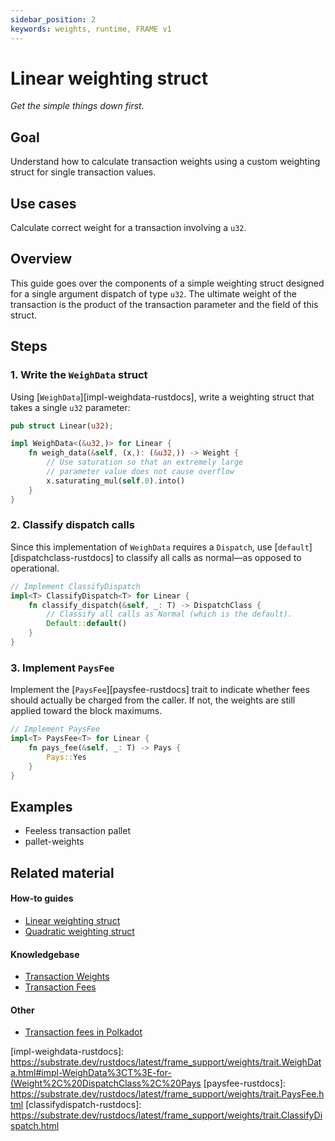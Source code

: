 ```yaml
---
sidebar_position: 2
keywords: weights, runtime, FRAME v1
---
```


# Linear weighting struct

_Get the simple things down first._

## Goal

Understand how to calculate transaction weights using a custom weighting struct for single transaction values.

## Use cases

Calculate correct weight for a transaction involving a `u32`.

## Overview

This guide goes over the components of a simple weighting struct designed for a single argument dispatch of type `u32`.
The ultimate weight of the transaction is the product of the transaction parameter and the field of this struct.

## Steps

### 1. Write the `WeighData` struct

Using [`WeighData`][impl-weighdata-rustdocs], write a weighting struct that takes a single `u32` parameter:

```rust
pub struct Linear(u32);

impl WeighData<(&u32,)> for Linear {
	fn weigh_data(&self, (x,): (&u32,)) -> Weight {
		// Use saturation so that an extremely large
		// parameter value does not cause overflow
		x.saturating_mul(self.0).into()
	}
}
```

### 2. Classify dispatch calls

Since this implementation of `WeighData` requires a `Dispatch`, use [`default`][dispatchclass-rustdocs] to classify all calls as normal&mdash;as opposed to operational.

```rust
// Implement ClassifyDispatch
impl<T> ClassifyDispatch<T> for Linear {
	fn classify_dispatch(&self, _: T) -> DispatchClass {
		// Classify all calls as Normal (which is the default).
		Default::default()
	}
}
```

### 3. Implement `PaysFee`

Implement the [`PaysFee`][paysfee-rustdocs] trait to indicate whether fees should actually be charged from the caller. If not, the weights are still applied toward the block maximums.

```rust
// Implement PaysFee
impl<T> PaysFee<T> for Linear {
	fn pays_fee(&self, _: T) -> Pays {
		Pays::Yes
	}
}
```

## Examples

- Feeless transaction pallet
- pallet-weights

## Related material

#### How-to guides

- [Linear weighting struct](./linear-weight-struct)
- [Quadratic weighting struct](../300/quadratic-weight-struct)

#### Knowledgebase

- [Transaction Weights](https://substrate.dev/docs/en/knowledgebase/learn-substrate/weight)
- [Transaction Fees](https://substrate.dev/docs/en/knowledgebase/runtime/fees)

#### Other

- [Transaction fees in Polkadot](https://wiki.polkadot.network/docs/en/learn-transaction-fees)

[impl-weighdata-rustdocs]: https://substrate.dev/rustdocs/latest/frame_support/weights/trait.WeighData.html#impl-WeighData%3CT%3E-for-(Weight%2C%20DispatchClass%2C%20Pays
[paysfee-rustdocs]: https://substrate.dev/rustdocs/latest/frame_support/weights/trait.PaysFee.html
[classifydispatch-rustdocs]: https://substrate.dev/rustdocs/latest/frame_support/weights/trait.ClassifyDispatch.html
